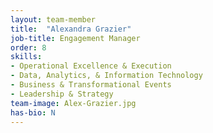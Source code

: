 ```yaml
---
layout: team-member
title:  "Alexandra Grazier"
job-title: Engagement Manager
order: 8
skills:
- Operational Excellence & Execution
- Data, Analytics, & Information Technology
- Business & Transformational Events
- Leadership & Strategy
team-image: Alex-Grazier.jpg
has-bio: N
---
```

